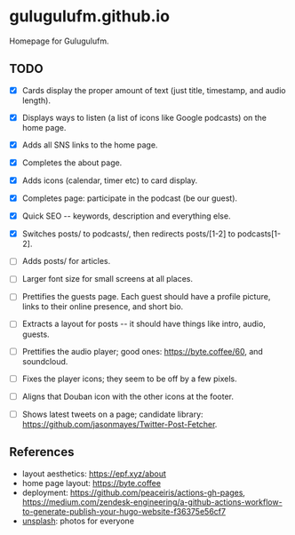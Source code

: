 # gulugulufm.github.io
Homepage for Gulugulufm.

## TODO 
- [x] Cards display the proper amount of text (just title, timestamp, and audio length).
- [x] Displays ways to listen (a list of icons like Google podcasts) on the home page.
- [x] Adds all SNS links to the home page.
- [x] Completes the about page.
- [x] Adds icons (calendar, timer etc) to card display.
- [x] Completes page: participate in the podcast (be our guest).
- [x] Quick SEO -- keywords, description and everything else.
- [x] Switches posts/ to podcasts/, then redirects posts/[1-2] to podcasts[1-2].

- [ ] Adds posts/ for articles.
- [ ] Larger font size for small screens at all places.
- [ ] Prettifies the guests page. Each guest should have a profile picture, links to their online presence, and short bio.
- [ ] Extracts a layout for posts -- it should have things like intro, audio, guests.
- [ ] Prettifies the audio player; good ones: https://byte.coffee/60, and soundcloud.
- [ ] Fixes the player icons; they seem to be off by a few pixels.
- [ ] Aligns that Douban icon with the other icons at the footer.
- [ ] Shows latest tweets on a page; candidate library: https://github.com/jasonmayes/Twitter-Post-Fetcher.

## References
- layout aesthetics: https://epf.xyz/about
- home page layout: https://byte.coffee
- deployment: https://github.com/peaceiris/actions-gh-pages, https://medium.com/zendesk-engineering/a-github-actions-workflow-to-generate-publish-your-hugo-website-f36375e56cf7
- [unsplash](https://unsplash.com/): photos for everyone